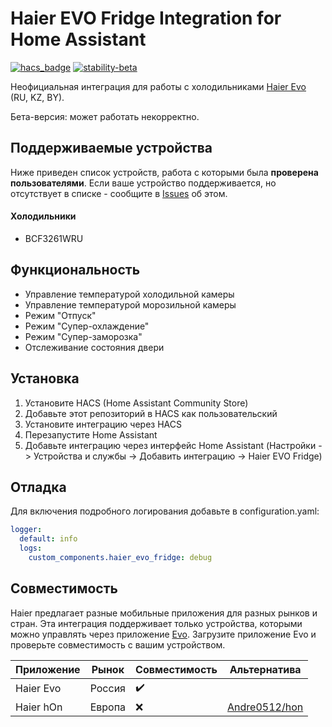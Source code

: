 # Haier EVO Fridge Integration for Home Assistant
[![hacs_badge](https://img.shields.io/badge/HACS-Custom-orange.svg)](https://github.com/custom-components/hacs) [![stability-beta](https://img.shields.io/badge/stability-beta-33bbff.svg)](https://github.com/mkenney/software-guides/blob/master/STABILITY-BADGES.md#beta)

Неофициальная интеграция для работы с холодильниками [Haier Evo](https://haieronline.ru/evo-iot/) (RU, KZ, BY).

Бета-версия: может работать некорректно.

## Поддерживаемые устройства
Ниже приведен список устройств, работа с которыми была **проверена пользователями**. Если ваше устройство поддерживается, но отсутствует в списке - сообщите в [Issues](https://github.com/borolis/haier-evo-fridge-ha-integration/issues) об этом.

#### Холодильники
- BCF3261WRU

## Функциональность
- Управление температурой холодильной камеры
- Управление температурой морозильной камеры
- Режим "Отпуск"
- Режим "Супер-охлаждение"
- Режим "Супер-заморозка"
- Отслеживание состояния двери

## Установка

1. Установите HACS (Home Assistant Community Store)
2. Добавьте этот репозиторий в HACS как пользовательский
3. Установите интеграцию через HACS
4. Перезапустите Home Assistant
5. Добавьте интеграцию через интерфейс Home Assistant (Настройки -> Устройства и службы -> Добавить интеграцию -> Haier EVO Fridge)

## Отладка

Для включения подробного логирования добавьте в configuration.yaml:

```yaml
logger:
  default: info
  logs:
    custom_components.haier_evo_fridge: debug
```
## Совместимость
Haier предлагает разные мобильные приложения для разных рынков и стран. Эта интеграция поддерживает только устройства, которыми можно управлять через приложение [Evo](https://haieronline.ru/evo-iot/). Загрузите приложение Evo и проверьте совместимость с вашим устройством.

| Приложение      | Рынок         | Совместимость                           | Альтернатива                                                                    |
|-----------------|---------------|-----------------------------------------|----------------------------------------------------------------------------------|
| Haier Evo       | Россия        | :heavy_check_mark:                      |                                                                                 |
| Haier hOn       | Европа        | :x:                                     | [Andre0512/hon](https://github.com/Andre0512/hon)                               |
